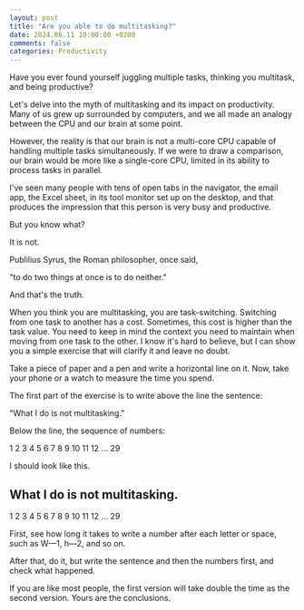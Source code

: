 ```yaml
---
layout: post
title: "Are you able to do multitasking?"
date: 2024.06.11 10:00:00 +0200
comments: false
categories: Productivity
---
```


Have you ever found yourself juggling multiple tasks, thinking you multitask, and being productive?

Let's delve into the myth of multitasking and its impact on productivity. Many of us grew up surrounded by computers, and we all made an analogy between the CPU and our brain at some point.

However, the reality is that our brain is not a multi-core CPU capable of handling multiple tasks simultaneously. If we were to draw a comparison, our brain would be more like a single-core CPU, limited in its ability to process tasks in parallel.

I've seen many people with tens of open tabs in the navigator,
the email app, the Excel sheet, in its tool monitor set up on the desktop,
and that produces the impression that this person is very busy and productive.

But you know what?

It is not.

Publilius Syrus, the Roman philosopher, once said, 

"to do two things at once is to do neither."

And that's the truth.

When you think you are multitasking, you are task-switching. Switching from one task to another has a cost. Sometimes, this cost is higher than the task value. You need to keep in mind the context you need to maintain when moving from one task to the other. I know it's hard to believe, but I can show you a simple exercise that will clarify it and leave no doubt.

Take a piece of paper and a pen and write a horizontal line on it. Now, take your phone or a watch to measure the time you spend.

The first part of the exercise is to write above the line the sentence:

"What I do is not multitasking."

Below the line, the sequence of numbers:

1 2 3 4 5 6 7 8 9 10 11 12 ... 29

I should look like this.

What I do is not multitasking.
---
1 2 3 4 5 6 7 8 9 10 11 12 ... 29

First, see how long it takes to write a number after each letter or space, such as W—1, h—2, and so on.

After that, do it, but write the sentence and then the numbers first, and check what happened.

If you are like most people, the first version will take double the time as the second version. Yours are the conclusions.